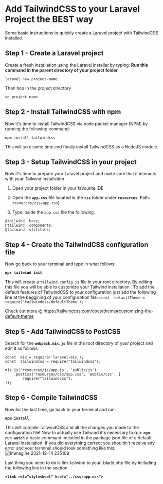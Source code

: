 # Add TailwindCSS to your Laravel Project the BEST way
Some basic instructions to quickly create a Laravel project with TailwindCSS installed.
## Step 1 - Create a  Laravel project
Create a fresh installation using the Laravel installer by typing:
__Run this command in the parent directory of your project folder__

```laravel new project-name```

Then hop in the project directory

```cd project-name```

## Step 2  - Install TailwindCSS with npm
Now it's time to install TailwindCSS via node packet manager (NPM) by running the following command:

```npm install tailwindcss```

This will take some time and finally install TailwindCSS as a NodeJS module.

## Step 3 - Setup TailwindCSS in your project
Now it's time to prepare your Laravel project and make sure that it interacts with your Tailwind installation.
1. Open your project folder in your favourite IDE 

2. Open the **```app.css```**  file located in the   **```css```** folder under  **```resources```**. 
Path: ```resources/css/app.css```)

3. Type inside the ```app.css``` file the following:
```
@tailwind  base;
@tailwind  components;
@tailwind  utilities;
```

## Step 4 - Create the TailwindCSS configuration file
Now go back to your terminal and type in what follows:

**```npx tailwind init```**

This will create a ```tailwind.config.js``` file in your root directory. By editing this file you will be able to customize your Tailwind installation .
To add the default features of TailwindCSS to your configuration just add the following line at the beggining of your configuration file:
```const  defaultTheme = require('tailwindcss/defaultTheme');```

Check out more @ https://tailwindcss.com/docs/theme#customizing-the-default-theme

## Step 5 - Add TailwindCSS to PostCSS
Search for the **```webpack.mix.js```** file in the root directory of your project and edit it as follows:
```
const  mix = require('laravel-mix');
const  tailwindcss = require("tailwindcss");

mix.js('resources/js/app.js', 'public/js')
	.postCss('resources/css/app.css', 'public/css', [
		require("tailwindcss"),
]);
```
## Step 6 - Compile TailwindCSS
Now for the last time, go back to your terminal and run:

**```npm install```**

This will compile TailwindCSS and all the changes you made to the configuration file!
Now to actually use Tailwind it's necessary to run:
**```npm run watch```**
a basic command included in the package.json file of a default Laravel installation.
If you did everything correct you shouldn't receive any error and your terminal should look something like this:
![Immagine 2021-12-14 235109](https://user-images.githubusercontent.com/74593180/146092004-c21c4b72-e5d7-40ae-b032-286ec85072fa.png)

Last thing you need to do is link tailwind to your .blade.php file by including the following line in the <head> section.
	
**```<link rel="stylesheet" href="../css/app.css">```**
